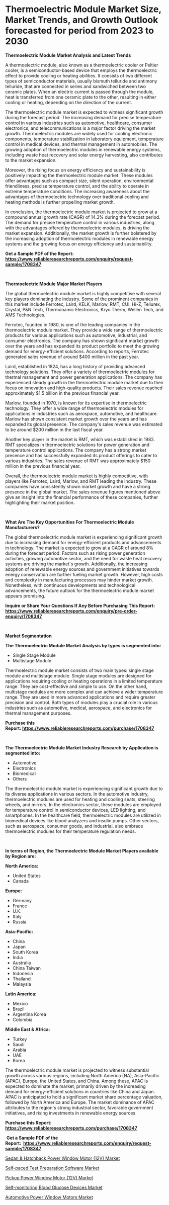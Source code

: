 <p><h1>Thermoelectric Module Market Size, Market Trends, and Growth Outlook forecasted for period from 2023 to 2030</h1></p><p><strong>Thermoelectric Module Market Analysis and Latest Trends</strong></p>
<p><p>A thermoelectric module, also known as a thermoelectric cooler or Peltier cooler, is a semiconductor-based device that employs the thermoelectric effect to provide cooling or heating abilities. It consists of two different types of semiconductor materials, usually bismuth telluride and antimony telluride, that are connected in series and sandwiched between two ceramic plates. When an electric current is passed through the module, heat is transferred from one ceramic plate to the other, resulting in either cooling or heating, depending on the direction of the current.</p><p>The thermoelectric module market is expected to witness significant growth during the forecast period. The increasing demand for precise temperature control in various industries such as automotive, healthcare, consumer electronics, and telecommunications is a major factor driving the market growth. Thermoelectric modules are widely used for cooling electronic components, temperature stabilization in laboratory equipment, temperature control in medical devices, and thermal management in automobiles. The growing adoption of thermoelectric modules in renewable energy systems, including waste heat recovery and solar energy harvesting, also contributes to the market expansion.</p><p>Moreover, the rising focus on energy efficiency and sustainability is positively impacting the thermoelectric module market. These modules offer advantages such as compact size, silent operation, environmental friendliness, precise temperature control, and the ability to operate in extreme temperature conditions. The increasing awareness about the advantages of thermoelectric technology over traditional cooling and heating methods is further propelling market growth.</p><p>In conclusion, the thermoelectric module market is projected to grow at a compound annual growth rate (CAGR) of 14.3% during the forecast period. The demand for precise temperature control in various industries, along with the advantages offered by thermoelectric modules, is driving the market expansion. Additionally, the market growth is further bolstered by the increasing adoption of thermoelectric modules in renewable energy systems and the growing focus on energy efficiency and sustainability.</p></p>
<p><strong>Get a Sample PDF of the Report:&nbsp; <a href="https://www.reliableresearchreports.com/enquiry/request-sample/1708347">https://www.reliableresearchreports.com/enquiry/request-sample/1708347</a></strong></p>
<p>&nbsp;</p>
<p><strong>Thermoelectric Module Major Market Players</strong></p>
<p><p>The global thermoelectric module market is highly competitive with several key players dominating the industry. Some of the prominent companies in this market include Ferrotec, Laird, KELK, Marlow, RMT, CUI, Hi-Z, Tellurex, Crystal, P&N Tech, Thermonamic Electronics, Kryo Therm, Wellen Tech, and AMS Technologies.</p><p>Ferrotec, founded in 1980, is one of the leading companies in the thermoelectric module market. They provide a wide range of thermoelectric products for various applications such as automotive, industrial, and consumer electronics. The company has shown significant market growth over the years and has expanded its product portfolio to meet the growing demand for energy-efficient solutions. According to reports, Ferrotec generated sales revenue of around $400 million in the past year.</p><p>Laird, established in 1824, has a long history of providing advanced technology solutions. They offer a variety of thermoelectric modules for thermal management and power generation applications. The company has experienced steady growth in the thermoelectric module market due to their focus on innovation and high-quality products. Their sales revenue reached approximately $1.5 billion in the previous financial year.</p><p>Marlow, founded in 1970, is known for its expertise in thermoelectric technology. They offer a wide range of thermoelectric modules for applications in industries such as aerospace, automotive, and healthcare. Marlow has shown consistent market growth over the years and has expanded its global presence. The company's sales revenue was estimated to be around $200 million in the last fiscal year.</p><p>Another key player in the market is RMT, which was established in 1982. RMT specializes in thermoelectric solutions for power generation and temperature control applications. The company has a strong market presence and has successfully expanded its product offerings to cater to various industries. The sales revenue of RMT was approximately $150 million in the previous financial year.</p><p>Overall, the thermoelectric module market is highly competitive, with players like Ferrotec, Laird, Marlow, and RMT leading the industry. These companies have consistently shown market growth and have a strong presence in the global market. The sales revenue figures mentioned above give an insight into the financial performance of these companies, further highlighting their market position.</p></p>
<p>&nbsp;</p>
<p><strong>What Are The Key Opportunities For Thermoelectric Module Manufacturers?</strong></p>
<p><p>The global thermoelectric module market is experiencing significant growth due to increasing demand for energy-efficient products and advancements in technology. The market is expected to grow at a CAGR of around 8% during the forecast period. Factors such as rising power generation activities, growing automotive sector, and the need for waste heat recovery systems are driving the market's growth. Additionally, the increasing adoption of renewable energy sources and government initiatives towards energy conservation are further fueling market growth. However, high costs and complexity in manufacturing processes may hinder market growth. Nonetheless, with continuous developments and technological advancements, the future outlook for the thermoelectric module market appears promising.</p></p>
<p><strong>Inquire or Share Your Questions If Any Before Purchasing This Report: <a href="https://www.reliableresearchreports.com/enquiry/pre-order-enquiry/1708347">https://www.reliableresearchreports.com/enquiry/pre-order-enquiry/1708347</a></strong></p>
<p>&nbsp;</p>
<p><strong>Market Segmentation</strong></p>
<p><strong>The Thermoelectric Module Market Analysis by types is segmented into:</strong></p>
<p><ul><li>Single Stage Module</li><li>Multistage Module</li></ul></p>
<p><p>Thermoelectric module market consists of two main types: single stage module and multistage module. Single stage modules are designed for applications requiring cooling or heating operations in a limited temperature range. They are cost-effective and simple to use. On the other hand, multistage modules are more complex and can achieve a wider temperature range. They are used in more advanced applications and require greater precision and control. Both types of modules play a crucial role in various industries such as automotive, medical, aerospace, and electronics for thermal management purposes.</p></p>
<p><strong>Purchase this Report:&nbsp;<a href="https://www.reliableresearchreports.com/purchase/1708347">https://www.reliableresearchreports.com/purchase/1708347</a></strong></p>
<p>&nbsp;</p>
<p><strong>The Thermoelectric Module Market Industry Research by Application is segmented into:</strong></p>
<p><ul><li>Automotive</li><li>Electronics</li><li>Biomedical</li><li>Others</li></ul></p>
<p><p>The thermoelectric module market is experiencing significant growth due to its diverse applications in various sectors. In the automotive industry, thermoelectric modules are used for heating and cooling seats, steering wheels, and mirrors. In the electronics sector, these modules are employed for temperature control in semiconductor devices, LED lighting, and smartphones. In the healthcare field, thermoelectric modules are utilized in biomedical devices like blood analyzers and insulin pumps. Other sectors, such as aerospace, consumer goods, and industrial, also embrace thermoelectric modules for their temperature regulation needs.</p></p>
<p>&nbsp;</p>
<p><strong>In terms of Region, the Thermoelectric Module Market Players available by Region are:</strong></p>
<p>
    <p> <strong> North America: </strong>
        <ul>
            <li>United States</li>
            <li>Canada</li>
        </ul>
        </p> 
    <p> <strong> Europe: </strong>
        <ul>
            <li>Germany</li>
            <li>France</li>
            <li>U.K.</li>
            <li>Italy</li>
            <li>Russia</li>
        </ul>
        </p> 
    <p> <strong> Asia-Pacific: </strong>
        <ul>
            <li>China</li>
            <li>Japan</li>
            <li>South Korea</li>
            <li>India</li>
            <li>Australia</li>
            <li>China Taiwan</li>
            <li>Indonesia</li>
            <li>Thailand</li>
            <li>Malaysia</li>
        </ul>
        </p> 
    <p> <strong> Latin America: </strong>
        <ul>
            <li>Mexico</li>
            <li>Brazil</li>
            <li>Argentina Korea</li>
            <li>Colombia</li>
        </ul>
        </p> 
    <p> <strong> Middle East & Africa: </strong>
        <ul>
            <li>Turkey</li>
            <li>Saudi</li>
            <li>Arabia</li>
            <li>UAE</li>
            <li>Korea</li>
        </ul>
    </p>
    </p>
<p><p>The thermoelectric module market is projected to witness substantial growth across various regions, including North America (NA), Asia-Pacific (APAC), Europe, the United States, and China. Among these, APAC is expected to dominate the market, primarily driven by the increasing demand for energy-efficient solutions in countries like China and Japan. APAC is anticipated to hold a significant market share percentage valuation, followed by North America and Europe. The market dominance of APAC attributes to the region's strong industrial sector, favorable government initiatives, and rising investments in renewable energy sources.</p></p>
<p><strong>Purchase this Report: <a href="https://www.reliableresearchreports.com/purchase/1708347">https://www.reliableresearchreports.com/purchase/1708347</a></strong></p>
<p>&nbsp;<strong>Get a Sample PDF of the Report:&nbsp;&nbsp;<a href="https://www.reliableresearchreports.com/enquiry/request-sample/1708347">https://www.reliableresearchreports.com/enquiry/request-sample/1708347</a></strong></p>
<p><strong></strong></p>
<p><p><a href="https://www.linkedin.com/pulse/sedan-amp-hatchback-power-window-motor-12v-market-size/">Sedan & Hatchback Power Window Motor (12V) Market</a></p><p><a href="https://medium.com/@debradaniels04/self-paced-test-preparation-software-market-size-cagr-trends-2024-2030-dcf130c70ac7">Self-paced Test Preparation Software Market</a></p><p><a href="https://www.linkedin.com/pulse/pickup-power-window-motor-12v-market-size-share-global-analysis/">Pickup Power Window Motor (12V) Market</a></p><p><a href="https://medium.com/@sandramurphy56/self-monitoring-blood-glucose-devices-market-insight-market-trends-growth-forecasted-from-2023-3aed3a4e4062">Self-monitoring Blood Glucose Devices Market</a></p><p><a href="https://www.linkedin.com/pulse/decoding-automotive-power-window-motors-market-deep-dive/">Automotive Power Window Motors Market</a></p></p>